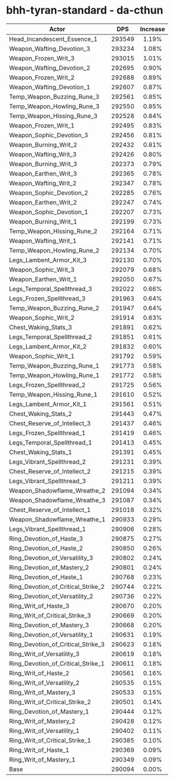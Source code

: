 # bhh-tyran-standard - da-cthun
| Actor | DPS | Increase |
|---|:---:|:---:|
|Head_Incandescent_Essence_1|293549|1.19%|
|Weapon_Wafting_Devotion_3|293234|1.08%|
|Weapon_Frozen_Writ_3|293015|1.01%|
|Weapon_Wafting_Devotion_2|292695|0.90%|
|Weapon_Frozen_Writ_2|292688|0.89%|
|Weapon_Wafting_Devotion_1|292607|0.87%|
|Temp_Weapon_Buzzing_Rune_3|292561|0.85%|
|Temp_Weapon_Howling_Rune_3|292550|0.85%|
|Temp_Weapon_Hissing_Rune_3|292528|0.84%|
|Weapon_Frozen_Writ_1|292495|0.83%|
|Weapon_Sophic_Devotion_3|292456|0.81%|
|Weapon_Burning_Writ_2|292432|0.81%|
|Weapon_Wafting_Writ_3|292426|0.80%|
|Weapon_Burning_Writ_3|292373|0.79%|
|Weapon_Earthen_Writ_3|292365|0.78%|
|Weapon_Wafting_Writ_2|292347|0.78%|
|Weapon_Sophic_Devotion_2|292285|0.76%|
|Weapon_Earthen_Writ_2|292247|0.74%|
|Weapon_Sophic_Devotion_1|292207|0.73%|
|Weapon_Burning_Writ_1|292199|0.73%|
|Temp_Weapon_Hissing_Rune_2|292164|0.71%|
|Weapon_Wafting_Writ_1|292141|0.71%|
|Temp_Weapon_Howling_Rune_2|292134|0.70%|
|Legs_Lambent_Armor_Kit_3|292130|0.70%|
|Weapon_Sophic_Writ_3|292079|0.68%|
|Weapon_Earthen_Writ_1|292050|0.67%|
|Legs_Temporal_Spellthread_3|292022|0.66%|
|Legs_Frozen_Spellthread_3|291963|0.64%|
|Temp_Weapon_Buzzing_Rune_2|291947|0.64%|
|Weapon_Sophic_Writ_2|291914|0.63%|
|Chest_Waking_Stats_3|291891|0.62%|
|Legs_Temporal_Spellthread_2|291851|0.61%|
|Legs_Lambent_Armor_Kit_2|291832|0.60%|
|Weapon_Sophic_Writ_1|291792|0.59%|
|Temp_Weapon_Buzzing_Rune_1|291773|0.58%|
|Temp_Weapon_Howling_Rune_1|291772|0.58%|
|Legs_Frozen_Spellthread_2|291725|0.56%|
|Temp_Weapon_Hissing_Rune_1|291610|0.52%|
|Legs_Lambent_Armor_Kit_1|291561|0.51%|
|Chest_Waking_Stats_2|291443|0.47%|
|Chest_Reserve_of_Intellect_3|291437|0.46%|
|Legs_Frozen_Spellthread_1|291419|0.46%|
|Legs_Temporal_Spellthread_1|291413|0.45%|
|Chest_Waking_Stats_1|291391|0.45%|
|Legs_Vibrant_Spellthread_2|291231|0.39%|
|Chest_Reserve_of_Intellect_2|291215|0.39%|
|Legs_Vibrant_Spellthread_3|291211|0.39%|
|Weapon_Shadowflame_Wreathe_2|291094|0.34%|
|Weapon_Shadowflame_Wreathe_3|291087|0.34%|
|Chest_Reserve_of_Intellect_1|291018|0.32%|
|Weapon_Shadowflame_Wreathe_1|290933|0.29%|
|Legs_Vibrant_Spellthread_1|290906|0.28%|
|Ring_Devotion_of_Haste_3|290875|0.27%|
|Ring_Devotion_of_Haste_2|290850|0.26%|
|Ring_Devotion_of_Versatility_3|290802|0.24%|
|Ring_Devotion_of_Mastery_2|290801|0.24%|
|Ring_Devotion_of_Haste_1|290768|0.23%|
|Ring_Devotion_of_Critical_Strike_2|290744|0.22%|
|Ring_Devotion_of_Versatility_2|290736|0.22%|
|Ring_Writ_of_Haste_3|290670|0.20%|
|Ring_Writ_of_Critical_Strike_3|290669|0.20%|
|Ring_Devotion_of_Mastery_3|290668|0.20%|
|Ring_Devotion_of_Versatility_1|290631|0.19%|
|Ring_Devotion_of_Critical_Strike_3|290623|0.18%|
|Ring_Writ_of_Versatility_3|290619|0.18%|
|Ring_Devotion_of_Critical_Strike_1|290611|0.18%|
|Ring_Writ_of_Haste_2|290561|0.16%|
|Ring_Writ_of_Versatility_2|290535|0.15%|
|Ring_Writ_of_Mastery_3|290533|0.15%|
|Ring_Writ_of_Critical_Strike_2|290501|0.14%|
|Ring_Devotion_of_Mastery_1|290444|0.12%|
|Ring_Writ_of_Mastery_2|290428|0.12%|
|Ring_Writ_of_Versatility_1|290402|0.11%|
|Ring_Writ_of_Critical_Strike_1|290385|0.10%|
|Ring_Writ_of_Haste_1|290369|0.09%|
|Ring_Writ_of_Mastery_1|290349|0.09%|
|Base|290094|0.00%|
